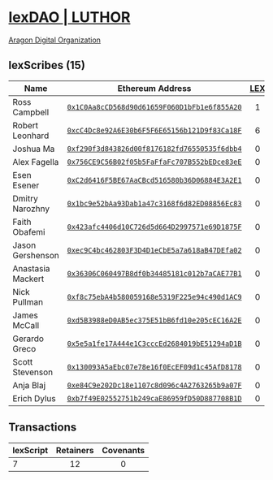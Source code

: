 # [lexDAO | LUTHOR](https://mainnet.aragon.org/#/lexdao/0x97103fda00a2b47eac669568063c00e65866a633/)

[Aragon Digital Organization](https://mainnet.aragon.org/#/lexdao/0xc191dc522672e10441bb9ee7c58946e9a8ebe4c0/)

## lexScribes (15)
| Name | Ethereum Address | [LEX](https://etherscan.io/token/0x8CEDe32BbbCe5854992e151Fe215f2887E522553) | 
|----------|:-------------:|:-------------:| 
| Ross Campbell | [`0x1C0Aa8cCD568d90d61659F060D1bFb1e6f855A20`](https://etherscan.io/address/0x1c0aa8ccd568d90d61659f060d1bfb1e6f855a20) | 1 | 
| Robert Leonhard | [`0xcC4Dc8e92A6E30b6F5F6E65156b121D9f83Ca18F`](https://etherscan.io/address/0xcc4dc8e92a6e30b6f5f6e65156b121d9f83ca18f) | 6 | 
| Joshua Ma | [`0xf290f3d843826d00f8176182fd76550535f6dbb4`](https://etherscan.io/address/0xf290f3d843826d00f8176182fd76550535f6dbb4) | 0 | 
| Alex Fagella | [`0x756CE9C56B02f05b5FaFfaFc707B552bEDce83eE`](https://etherscan.io/address/0x756ce9c56b02f05b5faffafc707b552bedce83ee) | 0 | 
| Esen Esener | [`0xC2d6416F5BE67AaCBcd516580b36D06884E3A2E1`](https://etherscan.io/address/0xC2d6416F5BE67AaCBcd516580b36D06884E3A2E1) | 0 | 
| Dmitry Narozhny | [`0x1bc9e52bAa93Dab1a47c3168f6d82ED08856Ec83`](https://etherscan.io/address/0x1bc9e52bAa93Dab1a47c3168f6d82ED08856Ec83) | 0 |
| Faith Obafemi | [`0x423afc4406d10C726d5d664D2997571e69D1875F`](https://etherscan.io/address/0x423afc4406d10C726d5d664D2997571e69D1875F) | 0 |
| Jason Gershenson | [`0xec9C4bc462803F3D4D1eCbE5a7a618aB47DEfa02`](https://etherscan.io/address/0xec9C4bc462803F3D4D1eCbE5a7a618aB47DEfa02) | 0 |
| Anastasia Mackert | [`0x36306C060497B8df0b34485181c012b7aCAE77B1`](https://etherscan.io/address/0x36306C060497B8df0b34485181c012b7aCAE77B1) | 0 |
| Nick Pullman | [`0xf8c75ebA4b580059168e5319F225e94c490d1AC9`](https://etherscan.io/address/0xf8c75ebA4b580059168e5319F225e94c490d1AC9) | 0 |
| James McCall | [`0xd5B3988eD0AB5ec375E51bB6fd10e205cEC16A2E`](https://etherscan.io/address/0xd5B3988eD0AB5ec375E51bB6fd10e205cEC16A2E) | 0 |
| Gerardo Greco | [`0x5e5a1fe17A444e1C3cccEd2684019bE51294aD1B`](https://etherscan.io/address/0x5e5a1fe17A444e1C3cccEd2684019bE51294aD1B) | 0 |
| Scott Stevenson | [`0x130093A5aEbc07e78e16f0EcEF09d1c45AfD8178`](https://etherscan.io/address/0x130093A5aEbc07e78e16f0EcEF09d1c45AfD8178) | 0 |
| Anja Blaj | [`0xe84C9e202Dc18e1107c8d096c4A2763265b9a07F`](https://etherscan.io/address/0xe84C9e202Dc18e1107c8d096c4A2763265b9a07F) | 0 |
| Erich Dylus | [`0xb7f49E02552751b249caE86959fD50D887708B1D`](https://etherscan.io/address/0xb7f49E02552751b249caE86959fD50D887708B1D) | 0 |

## Transactions

| lexScript | Retainers | Covenants | 
|----------|:-------------:|:-------------:| 
| 7 | 12 | 0 |
